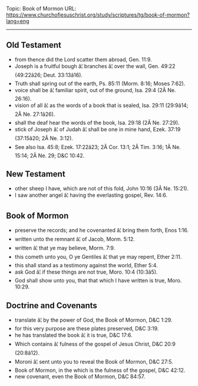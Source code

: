 Topic: Book of Mormon
URL: https://www.churchofjesuschrist.org/study/scriptures/tg/book-of-mormon?lang=eng

---

## Old Testament

- from thence did the Lord scatter them abroad, Gen. 11:9.
- Joseph is a fruitful bough â¦ branches â¦ over the wall, Gen. 49:22 (49:22â26; Deut. 33:13â16).
- Truth shall spring out of the earth, Ps. 85:11 (Morm. 8:16; Moses 7:62).
- voice shall be â¦ familiar spirit, out of the ground, Isa. 29:4 (2Â Ne. 26:16).
- vision of all â¦ as the words of a book that is sealed, Isa. 29:11 (29:9â14; 2Â Ne. 27:1â26).
- shall the deaf hear the words of the book, Isa. 29:18 (2Â Ne. 27:29).
- stick of Joseph â¦ of Judah â¦ shall be one in mine hand, Ezek. 37:19 (37:15â20; 2Â Ne. 3:12).
- See also Isa. 45:8; Ezek. 17:22â23; 2Â Cor. 13:1; 2Â Tim. 3:16; 1Â Ne. 15:14; 2Â Ne. 29; D&C 10:42.

## New Testament

- other sheep I have, which are not of this fold, John 10:16 (3Â Ne. 15:21).
- I saw another angel â¦ having the everlasting gospel, Rev. 14:6.

## Book of Mormon

- preserve the records; and he covenanted â¦ bring them forth, Enos 1:16.
- written unto the remnant â¦ of Jacob, Morm. 5:12.
- written â¦ that ye may believe, Morm. 7:9.
- this cometh unto you, O ye Gentiles â¦ that ye may repent, Ether 2:11.
- this shall stand as a testimony against the world, Ether 5:4.
- ask God â¦ if these things are not true, Moro. 10:4 (10:3â5).
- God shall show unto you, that that which I have written is true, Moro. 10:29.

## Doctrine and Covenants

- translate â¦ by the power of God, the Book of Mormon, D&C 1:29.
- for this very purpose are these plates preserved, D&C 3:19.
- he has translated the book â¦ it is true, D&C 17:6.
- Which contains â¦ fulness of the gospel of Jesus Christ, D&C 20:9 (20:8â12).
- Moroni â¦ sent unto you to reveal the Book of Mormon, D&C 27:5.
- Book of Mormon, in the which is the fulness of the gospel, D&C 42:12.
- new covenant, even the Book of Mormon, D&C 84:57.

